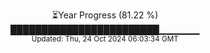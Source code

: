 <p align="center">
⏳Year Progress (81.22 %)<br>
████████████████████████▁▁▁▁▁▁ <br>
<sub>Updated: Thu, 24 Oct 2024 06:03:34 GMT</sub>
</p>


